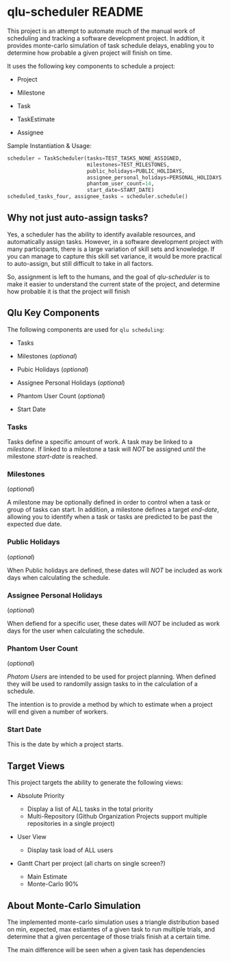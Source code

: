 # qlu-scheduler README

This project is an attempt to automate much of the manual work of scheduling and tracking 
a software development project.  In addtion, it provides monte-carlo simulation of task schedule delays, enabling you to determine how probable a
given project will finish on time.

It uses the following key components to schedule a project:

- Project

- Milestone

- Task

- TaskEstimate

- Assignee


Sample Instantiation & Usage:

```python
scheduler = TaskScheduler(tasks=TEST_TASKS_NONE_ASSIGNED,
                          milestones=TEST_MILESTONES,
                          public_holidays=PUBLIC_HOLIDAYS,
                          assignee_personal_holidays=PERSONAL_HOLIDAYS,
                          phantom_user_count=14,
                          start_date=START_DATE)
scheduled_tasks_four, assignee_tasks = scheduler.schedule()
```

## Why not just auto-assign tasks?

Yes, a scheduler has the ability to identify available resources, and automatically assign tasks.
However, in a software development project with many participants, there is a large variation of skill sets and knowledge.
If you can manage to capture this skill set variance, it would be more practical to auto-assign, but still difficult to take in all factors.

So, assignment is left to the humans, and the goal of *qlu-scheduler* is to make it easier to understand the current state of the project,
and determine how probable it is that the project will finish 

## Qlu Key Components

The following components are used for `qlu scheduling`:

- Tasks

- Milestones (*optional*)

- Pubic Holidays (*optional*)

- Assignee Personal Holidays (*optional*)

- Phantom User Count (*optional*)

- Start Date

### Tasks

Tasks define a specific amount of work.
A task may be linked to a *milestone*.  If linked to a milestone a task will *NOT* be assigned *until* the milestone *start-date* is reached.


### Milestones

(*optional*)

A milestone may be optionally defined in order to control when a task or group of tasks can start.
In addition, a milestone defines a target *end-date*, allowing you to identify when a task or tasks are predicted to be past the expected due date.


### Public Holidays

(*optional*)

When Public holidays are defined, these dates will *NOT* be included as work days when calculating the schedule.

### Assignee Personal Holidays

(*optional*)

When defiend for a specific user, these dates will *NOT* be included as work days for the user when calculating the schedule.

### Phantom User Count

(*optional*)

*Phatom Users* are intended to be used for project planning.
When defined they will be used to randomlly assign tasks to in the calculation of a schedule.

The intention is to provide a method by which to estimate when a project will end given a number of workers.

### Start Date

This is the date by which a project starts.


## Target Views

This project targets the ability to generate the following views:

- Absolute Priority
    - Display a list of ALL tasks in the total priority 
    - Multi-Repository (Github Organization Projects support multiple repositories in a single project)
    
- User View
    - Display task load of ALL users
    
- Gantt Chart per project (all charts on single screen?)
    - Main Estimate
    - Monte-Carlo 90%
    
## About Monte-Carlo Simulation

The implemented monte-carlo simulation uses a triangle distribution based on min, expected, max estiamtes of a given task to run multiple trials, 
and determine that a given percentage of those trials finish at a certain time.

The main difference will be seen when a given task has dependencies    